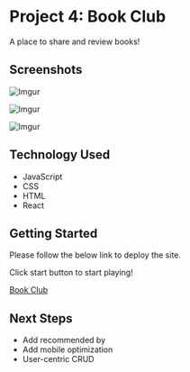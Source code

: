 # Project 4: Book Club
A place to share and review books!
## Screenshots
![Imgur](https://i.imgur.com/NcIEKMA.png)

![Imgur](https://i.imgur.com/c1qBU9u.png)

![Imgur](https://i.imgur.com/vwhUWi8.png)
## Technology Used
* JavaScript
* CSS
* HTML
* React
## Getting Started
Please follow the below link to deploy the site.

Click start button to start playing!

[Book Club](https://stephenyi-bookclub.herokuapp.com/)

## Next Steps
* Add recommended by
* Add mobile optimization
* User-centric CRUD

